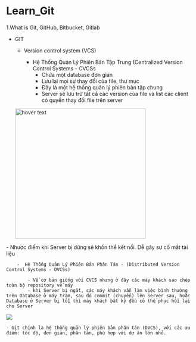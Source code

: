 # Learn_Git
1.What is Git, GitHub, Bitbucket, Gitlab
- GIT
	- Version control system (VCS)
		- Hệ Thống Quản Lý Phiên Bản Tập Trung (Centralized Version Control Systems - CVCSs
			- Chứa một database đơn giản
			- Lưu lại mọi sự thay đổi của file, thư mục
			- Đây là một hệ thống quản lý phiên bản tập chung
			- Server sẽ lưu trữ tất cẩ các version của file và list các client có quyền thay đổi file trên server
		
		<p align="center">
  <img src="https://images.viblo.asia/full/cd075a32-c136-4b45-a72a-73be8d361b0d.png" width="350" title="hover text">
</p>
			- Nhược điểm khi Server bị dừng sẽ khồn thể kết nối. Dễ gây sự cố mất tài liệu
	
		-  Hệ Thống Quản Lý Phiên Bản Phân Tán - (Distributed Version Control Systems - DVCSs)
		
			- Về cơ bản giống với CVCS nhưng ở đây các máy khách sao chép toàn bộ repository về máy 
			- khi Server bị ngắt, các máy khách vẫn làm việc bình thường trên Database ở máy trạm, sau đó commit (chuyển) lên Server sau, hoặc Database ở Server bị lỗi thì máy khách bất kỳ đều cỏ thể phục hồi lại cho Server

              
  <img src="https://images.viblo.asia/full/de65aef9-236b-46e8-845e-6bbbf22e9d64.png">


	- Git chính là hệ thống quản lý phiên bản phân tán (DVCS), với các ưu điểm: tốc độ, đơn giản, phân tán, phù hợp với dự án lớn nhỏ.

